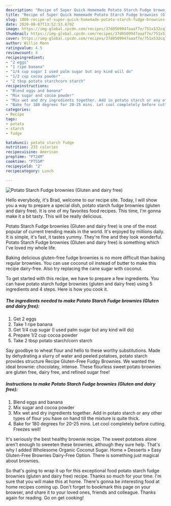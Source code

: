 ```yaml
---
description: "Recipe of Super Quick Homemade Potato Starch Fudge brownies (Gluten and dairy free)"
title: "Recipe of Super Quick Homemade Potato Starch Fudge brownies (Gluten and dairy free)"
slug: 1809-recipe-of-super-quick-homemade-potato-starch-fudge-brownies-gluten-and-dairy-free
date: 2020-08-07T13:52:53.670Z
image: https://img-global.cpcdn.com/recipes/37d0509947aaaf7e/751x532cq70/potato-starch-fudge-brownies-gluten-and-dairy-free-recipe-main-photo.jpg
thumbnail: https://img-global.cpcdn.com/recipes/37d0509947aaaf7e/751x532cq70/potato-starch-fudge-brownies-gluten-and-dairy-free-recipe-main-photo.jpg
cover: https://img-global.cpcdn.com/recipes/37d0509947aaaf7e/751x532cq70/potato-starch-fudge-brownies-gluten-and-dairy-free-recipe-main-photo.jpg
author: Willie Mann
ratingvalue: 4.5
reviewcount: 4
recipeingredient:
- "2 eggs"
- "1 ripe banana"
- "1/4 cup sugar I used palm sugar but any kind will do"
- "1/2 cup cocoa powder"
- "2 tbsp potato starchcorn starch"
recipeinstructions:
- "Blend eggs and banana"
- "Mix sugar and cocoa powder"
- "Mix wet and dry ingredients together. Add in potato starch or any other types of flour you have on hand till the mixture is quite thick."
- "Bake for 180 degrees for 20-25 mins. Let cool completely before cutting. Freezes well!"
categories:
- Recipe
tags:
- potato
- starch
- fudge

katakunci: potato starch fudge 
nutrition: 233 calories
recipecuisine: American
preptime: "PT24M"
cooktime: "PT55M"
recipeyield: "2"
recipecategory: Lunch

---
```



![Potato Starch Fudge brownies (Gluten and dairy free)](https://img-global.cpcdn.com/recipes/37d0509947aaaf7e/751x532cq70/potato-starch-fudge-brownies-gluten-and-dairy-free-recipe-main-photo.jpg)

Hello everybody, it's Brad, welcome to our recipe site. Today, I will show you a way to prepare a special dish, potato starch fudge brownies (gluten and dairy free). It is one of my favorites food recipes. This time, I'm gonna make it a bit tasty. This will be really delicious.

Potato Starch Fudge brownies (Gluten and dairy free) is one of the most popular of current trending meals in the world. It's enjoyed by millions daily. It is simple, it's fast, it tastes yummy. They're fine and they look wonderful. Potato Starch Fudge brownies (Gluten and dairy free) is something which I've loved my whole life.

Baking delicious gluten-free fudge brownies is no more difficult than baking regular brownies. You can use coconut oil instead of butter to make this recipe dairy-free. Also try replacing the cane sugar with coconut.


To get started with this recipe, we have to prepare a few ingredients. You can have potato starch fudge brownies (gluten and dairy free) using 5 ingredients and 4 steps. Here is how you cook it.

<!--inarticleads1-->

##### The ingredients needed to make Potato Starch Fudge brownies (Gluten and dairy free):

1. Get 2 eggs
1. Take 1 ripe banana
1. Get 1/4 cup sugar (I used palm sugar but any kind will do)
1. Prepare 1/2 cup cocoa powder
1. Take 2 tbsp potato starch/corn starch


Say goodbye to wheat flour and hello to these worthy substitutions. Made by dehydrating a slurry of water and peeled potatoes, potato starch provides structure Recipe Gluten-Free Fudgy Brownies. We wanted the ideal brownie: chocolatey, intense. These flourless sweet potato brownies are gluten free, dairy free, and refined sugar free! 

<!--inarticleads2-->

##### Instructions to make Potato Starch Fudge brownies (Gluten and dairy free):

1. Blend eggs and banana
1. Mix sugar and cocoa powder
1. Mix wet and dry ingredients together. Add in potato starch or any other types of flour you have on hand till the mixture is quite thick.
1. Bake for 180 degrees for 20-25 mins. Let cool completely before cutting. Freezes well!


It&#39;s seriously the best healthy brownie recipe. The sweet potatoes alone aren&#39;t enough to sweeten these brownies, although they sure help. That&#39;s why I added Wholesome Organic Coconut Sugar. Home » Desserts » Easy Gluten-Free Brownies Dairy-Free Option. There is something just magical about brownies. 

So that's going to wrap it up for this exceptional food potato starch fudge brownies (gluten and dairy free) recipe. Thanks so much for your time. I'm sure that you will make this at home. There's gonna be interesting food at home recipes coming up. Don't forget to bookmark this page on your browser, and share it to your loved ones, friends and colleague. Thanks again for reading. Go on get cooking!
